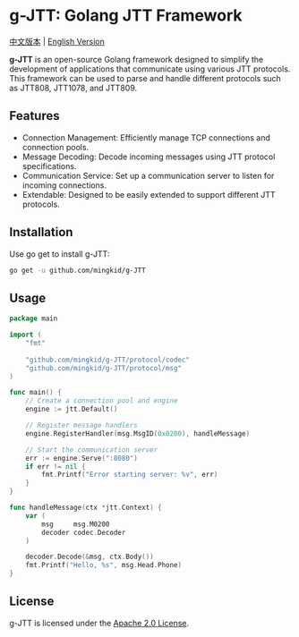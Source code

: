 # g-JTT: Golang JTT Framework

[中文版本](doc/Chinese.md) | [English Version](README.md)

**g-JTT** is an open-source Golang framework designed to simplify the development of applications that communicate using various JTT protocols. This framework can be used to parse and handle different protocols such as JTT808, JTT1078, and JTT809.

## Features
- Connection Management: Efficiently manage TCP connections and connection pools.
- Message Decoding: Decode incoming messages using JTT protocol specifications.
- Communication Service: Set up a communication server to listen for incoming connections.
- Extendable: Designed to be easily extended to support different JTT protocols.

## Installation
Use go get to install g-JTT:

```bash
go get -u github.com/mingkid/g-JTT
```

## Usage

```go
package main

import (
	"fmt"
	
	"github.com/mingkid/g-JTT/protocol/codec"
	"github.com/mingkid/g-JTT/protocol/msg"
)

func main() {
	// Create a connection pool and engine
	engine := jtt.Default()

	// Register message handlers
	engine.RegisterHandler(msg.MsgID(0x0200), handleMessage)

	// Start the communication server
	err := engine.Serve(":8080")
	if err != nil {
		fmt.Printf("Error starting server: %v", err)
	}
}

func handleMessage(ctx *jtt.Context) {
	var (
		msg     msg.M0200
		decoder codec.Decoder
	)

	decoder.Decode(&msg, ctx.Body())
	fmt.Printf("Hello, %s", msg.Head.Phone)
}
```

## License
g-JTT is licensed under the [Apache 2.0 License](LICENSE).